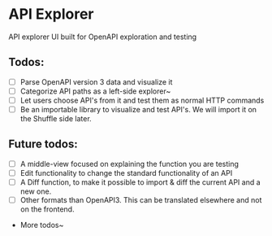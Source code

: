 # API Explorer
API explorer UI built for OpenAPI exploration and testing

## Todos:

- [ ] Parse OpenAPI version 3 data and visualize it
- [ ] Categorize API paths as a left-side explorer~
- [ ] Let users choose API's from it and test them as normal HTTP commands
- [ ] Be an importable library to visualize and test API's. We will import it on the Shuffle side later.

## Future todos:

- [ ] A middle-view focused on explaining the function you are testing
- [ ] Edit functionality to change the standard functionality of an API
- [ ] A Diff function, to make it possible to import & diff the current API and a new one.
- [ ] Other formats than OpenAPI3. This can be translated elsewhere and not on the frontend.

- More todos~

